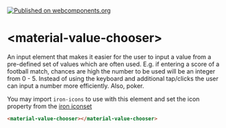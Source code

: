 [![Published on webcomponents.org](https://img.shields.io/badge/webcomponents.org-published-blue.svg)](https://www.webcomponents.org/element/almirbi/material-value-chooser)

# \<material-value-chooser\>

An input element that makes it easier for the user to input a value from a pre-defined set of values which are often used. E.g. if entering a score of a football match, chances are high the number to be used will be an integer from 0 - 5. Instead of using the keyboard and additional tap/clicks the user can input a number more efficiently. Also, poker.

You may import `iron-icons` to use with this element and set the icon property from the [iron iconset](https://www.webcomponents.org/element/PolymerElements/iron-icons)

<!---
```
<custom-element-demo>
  <template>
    <script src="../webcomponentsjs/webcomponents-lite.js"></script>
    <script src="../web-animations-js/web-animations-next-lite.min.js"></script>
    <link rel="import" href="material-value-chooser.html">
    
    <div class="container">
      <next-code-block></next-code-block>
    </div>
  </template>
</custom-element-demo>
```
-->

```html
<material-value-chooser></material-value-chooser>
```
